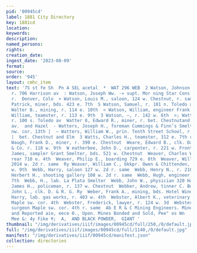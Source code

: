 ```yaml
---
pid: '00945cd'
label: 1881 City Directory
key: 1881cd
location: 
keywords: 
description: 
named_persons: 
rights: 
creation_date: 
ingest_date: '2023-08-09'
format: 
source: 
order: '945'
layout: cmhc_item
text: '7S st fe Sh  Pn A SEL acetal  *  WAT 296 WEB  2 Watson, Johnson C., mining,
  r. 706 Harrison av  : Watson, Joseph Ww. -» supt. Mor ning Star Cons. Mining Co.
  r.  Denver, Colo  > Watson, Louis M., saloon, 124 w. Chestnut, r. same  - Watson,
  Patrick, miner, bds. 423 e. 7th  S Watson, Samuel, r. 101 n. Toledo av  « Watson,
  Walter B., mining, r. 114 e. 10th  < Watson, William, engineer Frank Gay  Watson,
  William, teamster, r. 113 e. 9th  3 Watson, —, r. 142 w. 6th  >; Watt, Job, lab.
  r. 100 s. Toledo av  Watter 8, Edward R., miner, r. bet. Chestnutand Elm, Toledo
  av.  and Hazel  - Watters, Joseph H., foreman Cummings & Finn’s Smelter, r : Hazel
  nw. cor. 13th |  — Watters, William W., prin. Tenth Street School, r. Toledo av.
  |  bet. Chestnut and Elm  3 Watts, Charles H., teamster, 312 e. 7th r. e. 8th  «
  Waugh, Frank D., miner, r. 390 e. Chestnut  Weare, Edward B., clk. Daniels, Fisher
  & Co. r. 118 w. 9th  W eatherbee, John D., carpenter, r. 221 w. Front  Weathers,
  James, sampler Grant Smelter, bds. 521 w. Chestnut  Weaver, Charles W., miner, r.
  rear 710 e. 4th  Weaver, Philip E., boarding 729 e. 8th  Weaver, William, tailor
  2014 w. 2d r. same  Ry Weaver, William C., bkkpr. Owen & Chittenden, r. rear 124
  w. 9th  Webb, Harry, saloon 127 w. 2d r. same  Webb, Henry N., r. 218 e. 4th  Webb,
  Herbert H., shooting gallery 108 w. 2d r. same  Webb, Hugh, engineer, r. 413 e.
  7th  Webb, H., lab. La Plata Smelter  Webb, John W., physician 320 Harrison av  Webb,
  James H., policeman, r. 137 w. Chestnut  Webber, Andrew, tinner C. Boettcher  Webber,
  John L., clk. D. & R. G. Ry  Weber, Frank A., mining, bds. Hotel Windsor  Weber,
  Harry, lab. gas works, r. 403 w. 4th  Webster, Albert K., veterinary surgeon, r.
  Maple sw. cor. 4th  Webster, Frederick, lawyer, r. 124 w. 3d  Webster, Hugh, veterinary
  surgeon Maple sw. cor. 4th r. same  Ab E R & C Mining Engineers. Mines Examined
  and Reported aie, eece 0., Upon. Mines Bonded and Sold, Pee" os Wn     By. Pe oo
  Mee &: 4y Fike ¥;  A,  AND BLACK POWDER,  GIANT '
thumbnail: "/img/derivatives/iiif/images/00945cd/full/250,/0/default.jpg"
full: "/img/derivatives/iiif/images/00945cd/full/1140,/0/default.jpg"
manifest: "/img/derivatives/iiif/00945cd/manifest.json"
collection: directories
---
```

